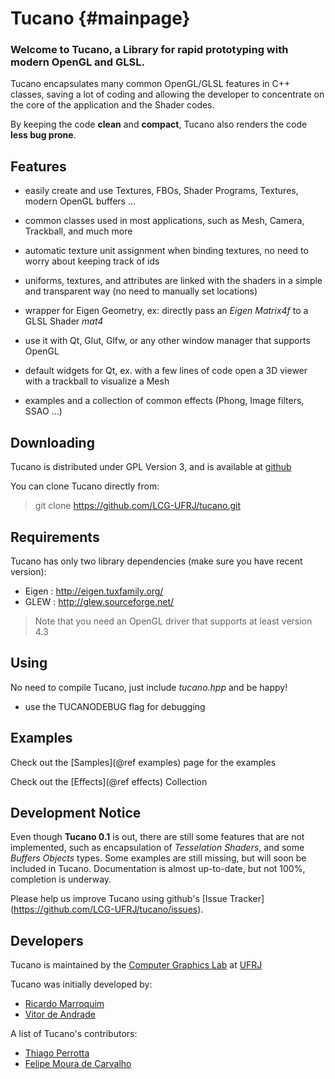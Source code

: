 Tucano                         {#mainpage}
======

### Welcome to Tucano, a Library for rapid prototyping with modern OpenGL and GLSL.

Tucano encapsulates many common OpenGL/GLSL features in C++ classes, saving a lot of coding and allowing the developer to concentrate on the core of the application and the Shader codes.

By keeping the code **clean** and **compact**, Tucano also renders the code **less bug prone**.

## Features

* easily create and use Textures, FBOs, Shader Programs, Textures, modern OpenGL buffers ...

* common classes used in most applications, such as Mesh, Camera, Trackball, and much more

* automatic texture unit assignment when binding textures, no need to worry about keeping track of ids

* uniforms, textures, and attributes are linked with the shaders in a simple and transparent way (no need to manually set locations)

* wrapper for Eigen Geometry, ex: directly pass an *Eigen Matrix4f* to a GLSL Shader *mat4*

* use it with Qt, Glut, Glfw, or any other window manager that supports OpenGL

* default widgets for Qt, ex. with a few lines of code open a 3D viewer with a trackball to visualize a Mesh

* examples and a collection of common effects (Phong, Image filters, SSAO ...)

## Downloading

Tucano is distributed under GPL Version 3,
and is available at [github](https://github.com/LCG-UFRJ/tucano)

You can clone Tucano directly from:

> git clone https://github.com/LCG-UFRJ/tucano.git

## Requirements

Tucano has only two library dependencies (make sure you have recent version):

* Eigen : http://eigen.tuxfamily.org/
* GLEW : http://glew.sourceforge.net/
  
> Note that you need an OpenGL driver that supports at least version 4.3

## Using

No need to compile Tucano, just include *tucano.hpp* and be happy!

* use the TUCANODEBUG flag for debugging

## Examples

Check out the [Samples](@ref examples) page for the examples

Check out the [Effects](@ref effects) Collection

## Development Notice

Even though **Tucano 0.1** is out, there are still some features that are not implemented, such as encapsulation of 
*Tesselation Shaders*, and some *Buffers Objects* types. Some examples are still missing, but will soon be included
in Tucano. Documentation is almost up-to-date, but not 100%, completion is underway.

Please help us improve Tucano using github's [Issue Tracker] (https://github.com/LCG-UFRJ/tucano/issues).


## Developers

Tucano is maintained by the [Computer Graphics Lab](http://www.lcg.ufrj.br) at [UFRJ](http://www.ufrj.br)

Tucano was initially developed by:

- [Ricardo Marroquim](http://www.lcg.ufrj.br/Members/ricardo)
- [Vitor de Andrade](http://www.lcg.ufrj.br/Members/vitorandrade)

A list of Tucano's contributors:

- [Thiago Perrotta](http://www.lcg.ufrj.br/Members/thiago)
- [Felipe Moura de Carvalho](http://www.lcg.ufrj.br/Members/fmc)
